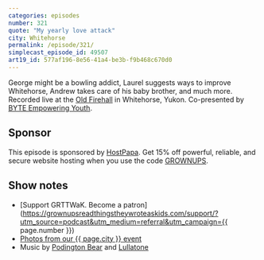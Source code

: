```yaml
---
categories: episodes
number: 321
quote: "My yearly love attack"
city: Whitehorse
permalink: /episode/321/
simplecast_episode_id: 49507
art19_id: 577af196-8e56-41a4-be3b-f9b468c670d0
---
```


George might be a bowling addict, Laurel suggests ways to improve Whitehorse, Andrew takes care of his baby brother, and much more. Recorded live at the [Old Firehall](http://yukonartscentre.com/firehall/) in Whitehorse, Yukon. Co-presented by [BYTE Empowering Youth](https://www.yukonyouth.com).

## Sponsor

This episode is sponsored by [HostPapa](https://www.hostpapa.com/grownups/). Get 15% off powerful, reliable, and secure website hosting when you use the code [GROWNUPS](https://www.hostpapa.com/grownups/).

## Show notes
- [Support GRTTWaK. Become a patron](https://grownupsreadthingstheywroteaskids.com/support/?utm_source=podcast&utm_medium=referral&utm_campaign={{ page.number }})
- [Photos from our {{ page.city }} event](https://www.facebook.com/grownupsreadthingstheywroteaskids/photos/?tab=album&album_id=10154031616628600)
- Music by [Podington Bear](https://geo.itunes.apple.com/us/artist/podington-bear/id250459572?at=10lR7u&mt=1&app=music) and [Lullatone](https://geo.itunes.apple.com/us/artist/lullatone/id34467705?at=10lR7u&mt=1&app=music)